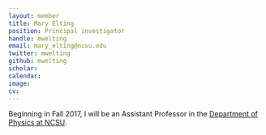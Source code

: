 ```yaml
---
layout: member
title: Mary Elting
position: Principal investigator
handle: mwelting
email: mary_elting@ncsu.edu
twitter: mwelting
github: mwelting
scholar: 
calendar: 
image: 
cv: 
---
```


Beginning in Fall 2017, I will be an Assistant Professor in the [Department of Physics at NCSU](http://physics.ncsu.edu).